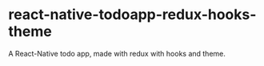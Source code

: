 # react-native-todoapp-redux-hooks-theme
A React-Native todo app, made with redux with hooks and theme.
